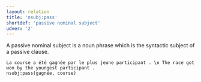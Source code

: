 ```yaml
---
layout: relation
title: 'nsubj:pass'
shortdef: 'passive nominal subject'
udver: '2'
---
```


A passive nominal subject is a noun phrase which is the syntactic subject of a passive clause.

~~~ sdparse
La course a été gagnée par le plus jeune participant . \n The race got won by the youngest participant .
nsubj:pass(gagnée, course)
~~~
<!-- Interlanguage links updated Út zář 29 20:31:58 CEST 2020 -->
